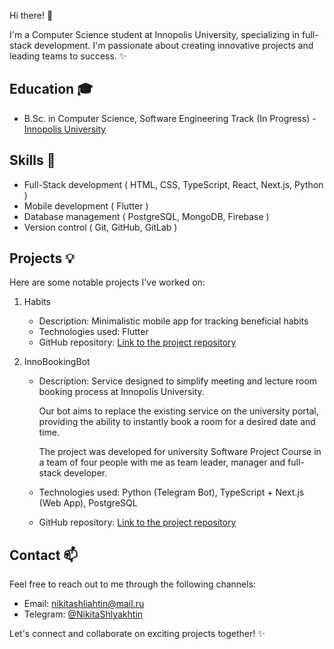 Hi there! 👋 

I'm a Computer Science student at Innopolis University, specializing in full-stack development. I'm passionate about creating innovative projects and leading teams to success. ✨

## Education 🎓

- B.Sc. in Computer Science, Software Engineering Track (In Progress) - [Innopolis University](https://innopolis.university/en/)

## Skills 🚀

- Full-Stack development ( HTML, CSS, TypeScript, React, Next.js, Python )
- Mobile development ( Flutter )
- Database management ( PostgreSQL, MongoDB, Firebase )
- Version control ( Git, GitHub, GitLab )

## Projects 💡

Here are some notable projects I've worked on:

1. Habits
	   
    - Description: Minimalistic mobile app for tracking beneficial habits
    - Technologies used: Flutter
    - GitHub repository: [Link to the project repository](https://github.com/NikitaShlyakhtin/Habits)
2. InnoBookingBot
    
    - Description: Service designed to simplify meeting and lecture room booking process at Innopolis University. 
       
       Our bot aims to replace the existing service on the university portal, providing the ability to instantly book a room for a desired date and time. 
       
       The project was developed for university Software Project Course in a team of four people with me as team leader, manager and full-stack developer. 
    - Technologies used: Python (Telegram Bot), TypeScript + Next.js (Web App), PostgreSQL
    - GitHub repository: [Link to the project repository](https://gitlab.pg.innopolis.university/innobookingbot)

## Contact 📫

Feel free to reach out to me through the following channels:

- Email: nikitashliahtin@mail.ru
- Telegram: [@NikitaShlyakhtin](https://t.me/NikitaShlyakhtin)

Let's connect and collaborate on exciting projects together! ✨
